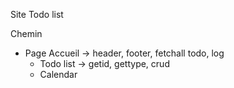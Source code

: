 Site Todo list

Chemin

- Page Accueil -> header, footer, fetchall todo, log
  - Todo list -> getid, gettype, crud
  - Calendar
